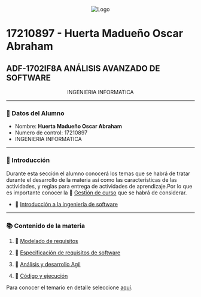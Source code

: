 <p align="center">
    <img alt="Logo" src="https://lh3.googleusercontent.com/proxy/Rbf79DDZ1nfeXGBo_k0MsH-qSP2nG3nQrH0PmJuiY3HvvmoJjF8ooDXJVtVnODgJbw2hL9b_VyfP-RX_HCHOqEh9jRMAbAOUCMd9Blg8MXY-6PfR">
</p>

# 17210897 - Huerta Madueño Oscar Abraham

## ADF-1702IF8A ANÁLISIS AVANZADO DE SOFTWARE
<p align="center">
INGENIERIA INFORMATICA
   
---

### :necktie: Datos del Alumno

* Nombre: **Huerta Madueño Oscar Abraham**
* Numero de control: 17210897
* INGENIERIA INFORMATICA

---

### :blue_book: Introducción

Durante esta sección el alumno conocerá los temas que se habrá de tratar durante el desarrollo de la materia así como las características de las actividades, y reglas para entrega de actividades de aprendizaje.​ Por lo que es importante conocer la :green_book: [Gestión de curso](docs/D0_Introduccion.md) que se habrá de considerar.

- :book: [Introducción a la ingeniería de software](docs/D0.1_Introduccion_IngenieriaSoftware.md)
---

### :books: Contenido de la materia​

1. :book:   [Modelado de requisitos](docs/D1.0_Modelado_requisitos.md)

2. :book: [Especificación de requisitos de software](docs/D2.0_Especificacion_requisitos.md)

3. :book: [Análisis y desarrollo Agil](docs/D3.0_AnalisisArquitectura_y_desarrolloAgil.md)

4. :book: [Código y ejecución](docs/D4.0_Codigo_y_ejecucion.md)

Para conocer el temario en detalle seleccione [aquí](pdf/ADF-1702_AnálisisAvanzadoDeSoftware.pdf).
